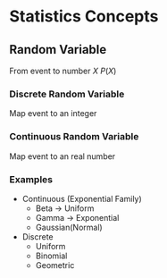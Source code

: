 # Statistics Concepts
## Random Variable
From event to number
$X$
$P(X)$

### Discrete Random Variable
Map event to an integer
### Continuous Random Variable
Map event to an real number

### Examples
- Continuous (Exponential Family)
	- Beta -> Uniform
	- Gamma -> Exponential
	- Gaussian(Normal)
- Discrete
	- Uniform
	- Binomial
	- Geometric